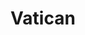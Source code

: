 ---
title: "Vatican"
thumbnail: "img/projects/The_Witches_Of_Luminoire/thumbnail.png"
team: [
  "Connor Ellis",
  "Haocheng M.",
  "Amina Penafiel",
  "Everlee Mai",
  "Izzy C. Arcinue",
  "JH Ronk",
  "Ray K.",
  "Lesley Galvan",
  "Alexis Lee",
  "Alice T.",
  "Daphne F.",
  "Sophie T. (@on5li7)",
  "Santiago Tavarez",
  "Corwin Grably-Shrager"
]
email: "celli___@ucr.edu"
platforms: ["PC"]
description: "Accepted to the all-girls school of magic, Luminoire Academy, you have one week to prepare for the Full Moon Banquet with one of three charming witches. Play through this witchy dating game, and discover the secrets Luminoire Academy has to offer!"
tags: [
  "Horror",
  "Text-based"
]
school-year: 2021
quarter-start-end: "Fall 2021 - Spring 2022"
download-link: ""
---